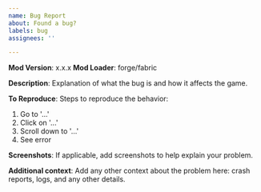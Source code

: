 ```yaml
---
name: Bug Report
about: Found a bug?
labels: bug
assignees: ''

---
```


**Mod Version**: x.x.x
**Mod Loader**: forge/fabric

**Description**:
Explanation of what the bug is and how it affects the game.

**To Reproduce**:
Steps to reproduce the behavior:
1. Go to '...'
2. Click on '...'
3. Scroll down to '...'
4. See error

**Screenshots**:
If applicable, add screenshots to help explain your problem.

**Additional context**:
Add any other context about the problem here: crash reports, logs, and any other details.
